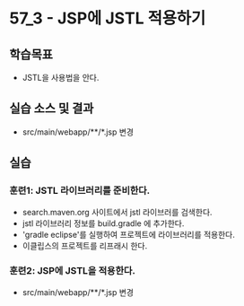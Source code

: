# 57_3 - JSP에 JSTL 적용하기

## 학습목표

- JSTL을 사용법을 안다.

## 실습 소스 및 결과

- src/main/webapp/**/*.jsp 변경

## 실습  

### 훈련1: JSTL 라이브러리를 준비한다.

- search.maven.org 사이트에서 jstl 라이브러를 검색한다.
- jstl 라이브러리 정보를 build.gradle 에 추가한다.
- 'gradle eclipse'를 실행하여 프로젝트에 라이브러리를 적용한다.
- 이클립스의 프로젝트를 리프래시 한다.

### 훈련2: JSP에 JSTL을 적용한다.

- src/main/webapp/**/*.jsp 변경
